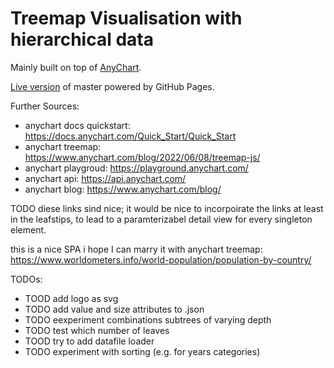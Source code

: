 # Treemap Visualisation with hierarchical data 

Mainly built on top of [AnyChart](https://www.anychart.com/products/anychart/overview/).

[Live version](https://pietracorvo.github.io/anychart_drilldown_treemap/) of master powered by GitHub Pages.

Further Sources:
- anychart docs quickstart: https://docs.anychart.com/Quick_Start/Quick_Start
- anychart treemap: https://www.anychart.com/blog/2022/06/08/treemap-js/
- anychart playgroud: https://playground.anychart.com/
- anychart api: https://api.anychart.com/
- anychart blog: https://www.anychart.com/blog/


TODO diese links sind nice; it would be nice to incorpoirate the links at least in the leafstips, to lead to a paramterizabel detail view for every singleton element.

this is a nice SPA i  hope I can marry it with anychart treemap: https://www.worldometers.info/world-population/population-by-country/

TODOs:
- TOOD add logo as svg
- TODO add  value and size attributes to .json
- TODO eexperiment combinations subtrees of varying depth
- TODO test which number of leaves
- TOOD try to add datafile loader
- TODO experiment with sorting (e.g. for years categories)
